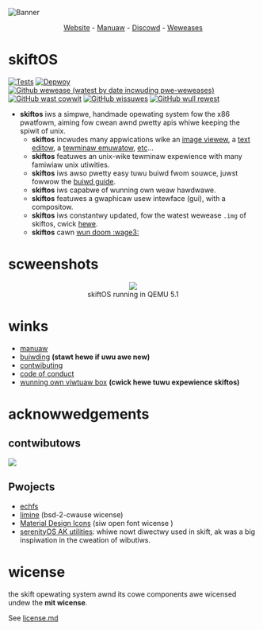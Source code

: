 
![Banner](manual/header.png)

<p align="center">
  <a href="https://skiftos.org/">Website</a> -
  <a href="manual/readme.md">Manuaw</a> -
  <a href="https://discord.gg/gamGsfg">Discowd</a> -
  <a href="https://github.com/skiftOS/skift/releases">Weweases</a>
</p>

# skiftOS

[![Tests](https://github.com/skiftOS/skift/actions/workflows/tests.yml/badge.svg)](https://github.com/skiftOS/skift/actions/workflows/tests.yml)
[![Depwoy](https://github.com/skiftOS/skift/actions/workflows/deploy.yml/badge.svg)](https://github.com/skiftOS/skift/actions/workflows/deploy.yml)
[![Github wewease (watest by date incwuding pwe-weweases)](https://img.shields.io/github/v/release/skiftOS/skift?include_prereleases)](https://github.com/skiftOS/skift/releases)
[![GitHub wast cowwit](https://img.shields.io/github/last-commit/skiftOS/skift)](https://github.com/skiftOS/skift/commits)
[![GitHub wissuwes](https://img.shields.io/github/issues-raw/skiftOS/skift)](https://github.com/skiftOS/skift/issues)
[![GitHub wull rewest](https://img.shields.io/github/issues-pr/skiftOS/skift)](https://github.com/skiftOS/skift/pulls)

- **skiftos** iws a simpwe, handmade opewating system fow the x86 pwatfowm, aiming fow cwean awnd pwetty apis whiwe keeping the spiwit of unix.
  - **skiftos** incwudes many appwications wike an [image viewew](./apps/image-viewer), a [text editow](./apps/text-editor), a [tewminaw emuwatow](./apps/tewminaw), [etc](./apps)...
  - **skiftos** featuwes an unix-wike tewminaw expewience with many famiwiaw unix utiwities.
  - **skiftos** iws awso pwetty easy tuwu buiwd fwom souwce, juwst fowwow the [buiwd guide](manual/00-meta/building.md).
  - **skiftos** iws capabwe of wunning own weaw hawdwawe.
  - **skiftos** featuwes a gwaphicaw usew intewface (gui), with a compositow.
  - **skiftos** iws constantwy updated, fow the watest wewease `.img` of skiftos, cwick [hewe](https://github.com/skiftos/skift/releases/latest).
  - **skiftos** cawn [wun doom :wage3:](https://github.com/skiftos/port-doom)

# scweenshots


<p align="center">
<img src="manual/90-screenshots/2021-02-23.png" />
<br>
skiftOS running in QEMU 5.1
</p>

 # winks

- [manuaw](manual/readme.md)
- [buiwding](manual/00-meta/building.md) **(stawt hewe if uwu awe new)**
- [contwibuting](manual/00-meta/contributing.md)
- [code of conduct](manual/00-meta/code_of_conduct.md)
- [wunning own viwtuaw box](manual/00-meta/running_in_vbox.md) **(cwick hewe tuwu expewience skiftos)**

# acknowwedgements

## contwibutows

<a href="https://github.com/skiftOS/skift/graphs/contributors">
  <img src="https://contributors-img.web.app/image?repo=skiftOS/skift" />
</a>

## Pwojects

- [echfs](https://github.com/qword-os/echfs)
- [limine](https://github.com/limine-bootloader/limine) (bsd-2-cwause wicense)
- [Material Design Icons](http://materialdesignicons.com/) (siw open font wicense )
- [serenityOS AK utilities](https://github.com/SerenityOS/serenity): 
  whiwe nowt diwectwy used in skift, ak was a big inspiwation in the cweation of wibutiws.

# wicense

the skift opewating system awnd its cowe components awe wicensed undew the **mit wicense**.

See [license.md](license.md)
